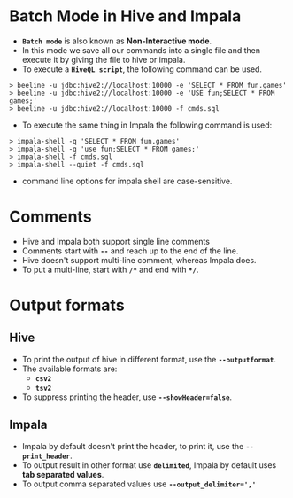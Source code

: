 # Batch Mode in Hive and Impala
- **`Batch mode`** is also known as **Non-Interactive mode**.
- In this mode we save all our commands into a single file and then execute it by giving the file to hive or impala.
- To execute a **`HiveQL script`**, the following command can be used.
```
> beeline -u jdbc:hive2://localhost:10000 -e 'SELECT * FROM fun.games'
> beeline -u jdbc:hive2://localhost:10000 -e 'USE fun;SELECT * FROM games;'
> beeline -u jdbc:hive2://localhost:10000 -f cmds.sql
```
- To execute the same thing in Impala the following command is used:
```
> impala-shell -q 'SELECT * FROM fun.games'
> impala-shell -q 'use fun;SELECT * FROM games;'
> impala-shell -f cmds.sql
> impala-shell --quiet -f cmds.sql
```
- command line options for impala shell are case-sensitive.
# Comments
- Hive and Impala both support single line comments
- Comments start with **`--`** and reach up to the end of the line.
- Hive doesn't support multi-line comment, whereas Impala does.
- To put a multi-line, start with **`/*`** and end with **`*/`**.
# Output formats
## Hive
- To print the output of hive in different format, use the **`--outputformat`**.
- The available formats are:
    - **`csv2`**
    - **`tsv2`**
- To suppress printing the header, use **`--showHeader=false`**.
## Impala
- Impala by default doesn't print the header, to print it, use the **`--print_header`**.
- To output result in other format use **`delimited`**, Impala by default uses **tab separated values**.
- To output comma separated values use **`--output_delimiter=','`**